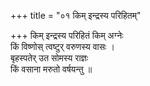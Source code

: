 +++
title = "०१ किम् इन्द्रस्य परिहितम्"

+++
किम् इन्द्रस्य परिहितं किम् अग्नेः  
किं विष्णोस् त्वष्टुर् वरुणस्य वासः ।  
बृहस्पतेर् उत सोमस्य राज्ञः  
किं वसाना मरुतो वर्षयन्तु ॥